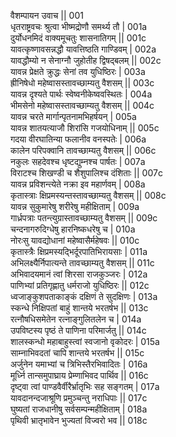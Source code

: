 वैशम्पायन उवाच ||	001    
धृतराष्ट्रवचः श्रुत्वा भीष्मद्रोणौ समर्थ्य तौ |	001a  
दुर्योधनमिदं वाक्यमूचतुः शासनातिगम् ||	001c  
यावत्कृष्णावसन्नद्धौ यावत्तिष्ठति गाण्डिवम् |	002a  
यावद्धौम्यो न सेनाग्नौ जुहोतीह द्विषद्बलम् ||	002c  
यावन्न प्रेक्षते क्रुद्धः सेनां तव युधिष्ठिरः |	003a  
ह्रीनिषेधो महेष्वासस्तावच्छाम्यतु वैशसम् ||	003c  
यावन्न दृश्यते पार्थः स्वेष्वनीकेष्ववस्थितः |	004a  
भीमसेनो महेष्वासस्तावच्छाम्यतु वैशसम् ||	004c  
यावन्न चरते मार्गान्पृतनामभिहर्षयन् |	005a  
यावन्न शातयत्याजौ शिरांसि गजयोधिनाम् ||	005c  
गदया वीरघातिन्या फलानीव वनस्पतेः |	006a  
कालेन परिपक्वानि तावच्छाम्यतु वैशसम् ||	006c  
नकुलः सहदेवश्च धृष्टद्युम्नश्च पार्षतः |	007a  
विराटश्च शिखण्डी च शैशुपालिश्च दंशिताः ||	007c  
यावन्न प्रविशन्त्येते नक्रा इव महार्णवम् |	008a  
कृतास्त्राः क्षिप्रमस्यन्तस्तावच्छाम्यतु वैशसम् ||	008c  
यावन्न सुकुमारेषु शरीरेषु महीक्षिताम् |	009a  
गार्ध्रपत्राः पतन्त्युग्रास्तावच्छाम्यतु वैशसम् ||	009c  
चन्दनागरुदिग्धेषु हारनिष्कधरेषु च |	010a  
नोरःसु यावद्योधानां महेष्वासैर्महेषवः ||	010c  
कृतास्त्रैः क्षिप्रमस्यद्भिर्दूरपातिभिरायसाः |	011a  
अभिलक्ष्यैर्निपात्यन्ते तावच्छाम्यतु वैशसम् ||	011c  
अभिवादयमानं त्वां शिरसा राजकुञ्जरः |	012a  
पाणिभ्यां प्रतिगृह्णातु धर्मराजो युधिष्ठिरः ||	012c  
ध्वजाङ्कुशपताकाङ्कं दक्षिणं ते सुदक्षिणः |	013a  
स्कन्धे निक्षिपतां बाहुं शान्तये भरतर्षभ ||	013c  
रत्नौषधिसमेतेन रत्नाङ्गुलितलेन च |	014a  
उपविष्टस्य पृष्ठं ते पाणिना परिमार्जतु ||	014c  
शालस्कन्धो महाबाहुस्त्वां स्वजानो वृकोदरः |	015a  
साम्नाभिवदतां चापि शान्तये भरतर्षभ ||	015c  
अर्जुनेन यमाभ्यां च त्रिभिस्तैरभिवादितः |	016a  
मूर्ध्नि तान्समुपाघ्राय प्रेम्णाभिवद पार्थिव ||	016c  
दृष्ट्वा त्वां पाण्डवैर्वीरैर्भ्रातृभिः सह सङ्गतम् |	017a  
यावदानन्दजाश्रूणि प्रमुञ्चन्तु नराधिपाः ||	017c  
घुष्यतां राजधानीषु सर्वसम्पन्महीक्षिताम् |	018a  
पृथिवी भ्रातृभावेन भुज्यतां विज्वरो भव ||	018c  
